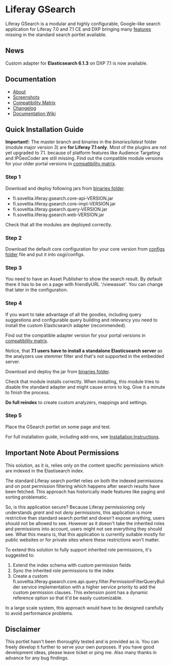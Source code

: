 # Liferay GSearch

Liferay GSearch is a modular and highly configurable, Google-like search application for Liferay 7.0 and 7.1 CE and DXP bringing many [features](https://github.com/peerkar/liferay-gsearch/wiki/About) missing in the standard search portlet available.

## News

Custom adapter for __Elasticsearch 6.1.3__ on DXP 7.1 is now available.

## Documentation

* [About](https://github.com/peerkar/liferay-gsearch/wiki/About)
* [Screenshots](https://github.com/peerkar/liferay-gsearch/wiki/Screenshots)
* [Compatibility Matrix](https://github.com/peerkar/liferay-gsearch/wiki/Compatibility-Matrix)
* [Changelog](https://github.com/peerkar/liferay-gsearch/wiki/Changelog)
* [Documentation Wiki](https://github.com/peerkar/liferay-gsearch/wiki)

## Quick Installation Guide

__Important!__: The master branch and binaries in the *binaries/latest* folder (module major version 3) are __for Liferay 7.1 only__. Most of the plugins are not yet upgraded to 7.1. because of platform features like Audience Targeting and IPGeoCoder are still missing. 
Find out the compatible module versions for your older portal versions in [compatibility matrix](https://github.com/peerkar/liferay-gsearch/wiki/Compatibility-Matrix).

### Step 1 

Download and deploy following jars from [binaries folder](https://github.com/peerkar/liferay-gsearch/tree/master/binaries).

* fi.soveltia.liferay.gsearch.core-api-VERSION.jar
* fi.soveltia.liferay.gsearch.core-impl-VERSION.jar
* fi.soveltia.liferay.gsearch.query-VERSION.jar
* fi.soveltia.liferay.gsearch.web-VERSION.jar

Check that all the modules are deployed correctly.

### Step 2

Download the default core configuration for your core version from [configs folder](https://github.com/peerkar/liferay-gsearch/tree/master/binaries/core-config) file and put it into osgi/configs. 

### Step 3 

You need to have an Asset Publisher to show the search result. By default there it has to be on a page with friendlyURL '/viewasset'. You can change that later in the configuration.
 
### Step 4

If you want to take advantage of all the goodies, including query suggestions and configurable query building and relevancy you need to install the custom Elasticsearch adapter (recommended). 

Find out the compatible adapter version for your portal versions in [compatibility matrix](https://github.com/peerkar/liferay-gsearch/wiki/Compatibility-Matrix).

Notice, that __7.1 users have to install a standalone Elasticsearch server__ as the analyzers use stemmer filter and that's not supported in the embedded server.

Download and deploy the jar from [binaries folder](https://github.com/peerkar/liferay-gsearch/tree/master/binaries).

Check that module installs correctly. When installing, this module tries to disable the standard adapter and might cause errors to log. Give it a minute to finish the process.

__Do full reindex__ to create custom analyzers, mappings and settings.

### Step 5

Place the GSearch portlet on some page and test.

For full installation guide, including add-ons, see [Installation Instructions](https://github.com/peerkar/liferay-gsearch/wiki/Installation-Instructions).

## Important Note About Permissions

This solution, as it is, relies only on the content specific permissions which are indexed in the Elastisearch index.

The standard Liferay search portlet relies on both the indexed permissions and on post permission filtering which happens after search results have been fetched. This approach has historically made features like paging and sorting problematic. 

So, is this application secure? Because Liferay permissioning only understands *grant* and not *deny* permissions, this application is more restrictive than standard search portlet and doesn't expose anything, users should not be allowed to see. However as it doesn't take the inherited roles and permissions into account, users might not see everything they should see. What this means is, that this application is currently suitable mostly for public websites or for private sites where these restrictions won't matter.

To extend this solution to fully support inherited role permissions, it's suggested to:

1. Extend the index schema with custom permission fields
1. Sync the inherited role permissions to the index
1. Create a custom fi.soveltia.liferay.gsearch.core.api.query.filter.PermissionFilterQueryBuilder service implementation with a higher service priority to add the custom permission clauses. This extension point has a dynamic reference option so that it'd be easily customizable.

In a large scale system, this approach would have to be designed carefully to avoid performance problems.

## Disclaimer

This portlet hasn't been thoroughly tested and is provided as is. You can freely develop it further to serve your own purposes. If you have good development ideas, please leave ticket or ping me. Also many thanks in advance for any bug findings.

